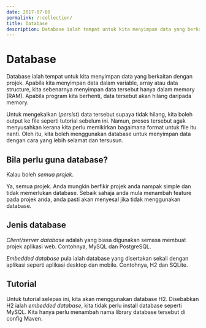 ```yaml
---
date: 2017-07-08
permalink: /:collection/
title: Database
description: Database ialah tempat untuk kita menyimpan data yang berkaitan dengan projek. Setiap projek sepatutnya mempunyai database walaupun projek simple.
---
```


# Database

Database ialah tempat untuk kita menyimpan data yang berkaitan dengan projek.
Apabila kita menyimpan data dalam variable, array atau data structure, kita
sebenarnya menyimpan data tersebut hanya dalam memory (RAM). Apabila program
kita berhenti, data tersebut akan hilang daripada memory.

Untuk mengekalkan (_persist_) data tersebut supaya tidak hilang, kita boleh
output ke file seperti tutorial sebelum ini. Namun, proses tersebut agak
menyusahkan kerana kita perlu memikirkan bagaimana format untuk file itu nanti.
Oleh itu, kita boleh menggunakan database untuk menyimpan data dengan cara yang
lebih selamat dan tersusun.

## Bila perlu guna database?

Kalau boleh *semua projek*.

Ya, semua projek. Anda mungkin berfikir projek anda nampak simple dan tidak
memerlukan database. Sebaik sahaja anda mula menambah feature pada projek anda,
anda pasti akan menyesal jika tidak menggunakan database.

## Jenis database

*Client/server database* adalah yang biasa digunakan semasa membuat projek
aplikasi web. Contohnya, MySQL dan PostgreSQL.

*Embedded database* pula ialah database yang disertakan sekali dengan aplikasi
seperti aplikasi desktop dan mobile. Contohnya, H2 dan SQLite.

## Tutorial

Untuk tutorial selepas ini, kita akan menggunakan database H2. Disebabkan H2
ialah _embedded database_, kita tidak perlu install database seperti MySQL. Kita
hanya perlu menambah nama library database tersebut di config Maven.
